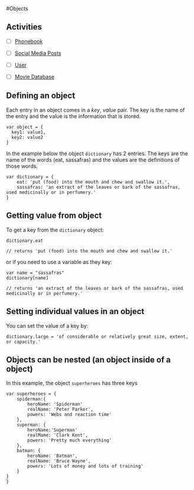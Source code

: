 #Objects

## Activities

- [ ] [Phonebook](https://github.com/danleavitt0/codecamp-examples/tree/master/objects/examples/phoneBook)
- [ ] [Social Media Posts](https://github.com/danleavitt0/codecamp-examples/tree/master/objects/examples/socialMediaPosts)
- [ ] [User](https://github.com/danleavitt0/codecamp-examples/tree/master/objects/examples/user)
- [ ] [Movie Database](https://github.com/danleavitt0/codecamp-examples/tree/master/objects/examples/movieDatabase)


## Defining an object

Each entry in an object comes in a *key*, *value* pair. The key is the name of the entry
and the value is the information that is stored.

```
var object = {
  key1: value1,
  key2: value2
}
```

In the example below the object `dictionary` has 2 entries. The keys are the name of the words (eat, sassafras) and the values
are the definitions of those words.

```
var dictionary = {
	eat: 'put (food) into the mouth and chew and swallow it.',
	sassafras: 'an extract of the leaves or bark of the sassafras, used medicinally or in perfumery.'
}
```

## Getting value from object

To get a key from the `dictionary` object:

```
dictionary.eat

// returns 'put (food) into the mouth and chew and swallow it.'
```

or if you need to use a variable as they key:

```
var name = "sassafras"
dictionary[name]

// returns 'an extract of the leaves or bark of the sassafras, used medicinally or in perfumery.'
```

## Setting individual values in an object

You can set the value of a key by:

```
dictionary.large = 'of considerable or relatively great size, extent, or capacity.'
```


## Objects can be nested (an object inside of a object)

In this example, the object `superheroes` has three keys
```
var superheroes = {
	spiderman:{
		heroName: 'Spiderman'
		realName: 'Peter Parker',
		powers: 'Webs and reaction time' 
	},
	superman: {
		heroName:'Superman'
		realMame: 'Clark Kent',
		powers: 'Pretty much everything'
	},
	batman: {
		heroName: 'Batman',
		realName: 'Bruce Wayne',
		powers: 'Lots of money and lots of training'
	}
}
}
```